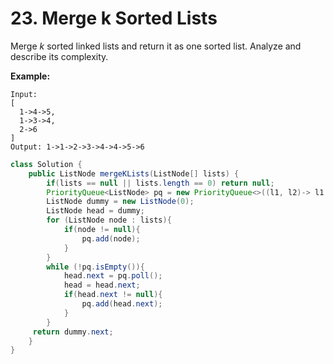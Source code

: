 # 23. Merge k Sorted Lists

Merge _k_ sorted linked lists and return it as one sorted list. Analyze and describe its complexity.

**Example:**

```text
Input:
[
  1->4->5,
  1->3->4,
  2->6
]
Output: 1->1->2->3->4->4->5->6
```

```java
class Solution {
    public ListNode mergeKLists(ListNode[] lists) {
        if(lists == null || lists.length == 0) return null;
        PriorityQueue<ListNode> pq = new PriorityQueue<>((l1, l2)-> l1.val - l2.val);
        ListNode dummy = new ListNode(0);
        ListNode head = dummy;
        for (ListNode node : lists){
            if(node != null){
                pq.add(node);
            }
        }
        while (!pq.isEmpty()){
            head.next = pq.poll();
            head = head.next;
            if(head.next != null){
                pq.add(head.next);
            }
        }
     return dummy.next;   
    }
}
```

